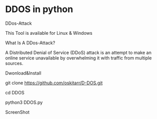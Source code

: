# DDOS in python
DDos-Attack

This Tool is available for Linux & Windows

What Is A DDos-Attack?

A Distributed Denial of Service (DDoS) attack is an attempt to make an online service unavailable
by overwhelming it with traffic from multiple sources.

Dwonload&Install

git clone https://github.com/oskitarr/D-DOS.git

cd DDOS

python3 DDOS.py

ScreenShot
